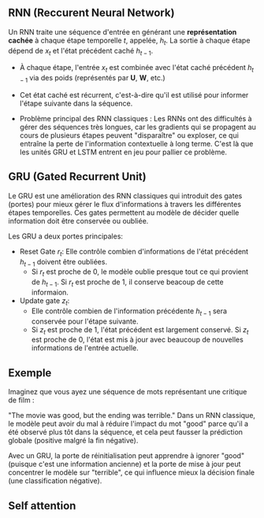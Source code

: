 ## RNN (Reccurent Neural Network)
Un RNN traite une séquence d'entrée en générant une **représentation cachée** à chaque étape temporelle *t*, appelée, $h_{t}$. La sortie à chaque étape dépend de $x_{t}$ et l'état précédent caché $h_{t-1}$.

- À chaque étape, l'entrée $x_{t}$ est combinée avec l'état caché précédent $h_{t-1}$ via des poids (représentés par $\mathbf{U}$, $\mathbf{W}$, etc.) 

- Cet état caché est récurrent, c'est-à-dire qu'il est utilisé pour informer l'étape suivante dans la séquence.

- Problème principal des RNN classiques : Les RNNs ont des difficultés à gérer des séquences très longues, car les gradients qui se propagent au cours de plusieurs étapes peuvent "disparaître" ou exploser, ce qui entraîne la perte de l'information contextuelle à long terme. C'est là que les unités GRU et LSTM entrent en jeu pour pallier ce problème.

## GRU (Gated Recurrent Unit)
Le GRU est une amélioration des RNN classiques qui introduit des gates (portes) pour mieux gérer le flux d'informations à travers les différentes étapes temporelles. Ces gates permettent au modèle de décider quelle information doit être conservée ou oubliée.

Les GRU a deux portes principales: 
- Reset Gate $r_{t}$: Elle contrôle combien d'informations de l'état précédent $h_{t-1}$ doivent être oubliées. 
    - Si $r_{t}$ est proche de 0, le modèle oublie presque tout ce qui provient de $h_{t-1}$. Si $r_{t}$ est proche de 1, il conserve beacoup de cette informaion.
- Update gate $z_{t}$: 
    - Elle contrôle combien de l'information précédente $h_{t-1}$ sera conservée pour l'étape suivante. 
    - Si $z_{t}$ est proche de 1, l'état précédent est largement conservé. Si $z_{t}$ est proche de 0, l'état est mis à jour avec beaucoup de nouvelles informations de l'entrée actuelle.

## Exemple
Imaginez que vous ayez une séquence de mots représentant une critique de film :

"The movie was good, but the ending was terrible."
Dans un RNN classique, le modèle peut avoir du mal à réduire l'impact du mot "good" parce qu'il a été observé plus tôt dans la séquence, et cela peut fausser la prédiction globale (positive malgré la fin négative).

Avec un GRU, la porte de réinitialisation peut apprendre à ignorer "good" (puisque c'est une information ancienne) et la porte de mise à jour peut concentrer le modèle sur "terrible", ce qui influence mieux la décision finale (une classification négative).

## Self attention 

